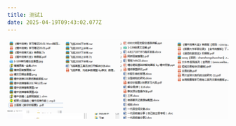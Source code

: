 ```yaml
---
title: 测试1
date: 2025-04-19T09:43:02.077Z
---
```


![目录.png](https://github.com/zhihuijie/tinymind-blog/blob/main/assets/images/2025-04-19/1745055767445.png?raw=true)